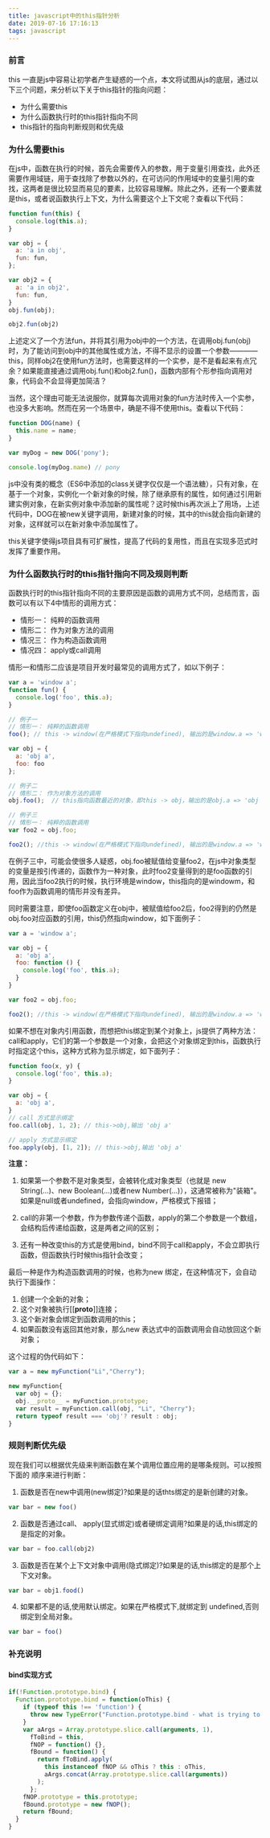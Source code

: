 ```yaml
---
title: javascript中的this指针分析
date: 2019-07-16 17:16:13
tags: javascript
---
```




### 前言
this 一直是js中容易让初学者产生疑惑的一个点，本文将试图从js的底层，通过以下三个问题，来分析以下关于this指针的指向问题：
- 为什么需要this
- 为什么函数执行时的this指针指向不同
- this指针的指向判断规则和优先级

<!-- more -->
### 为什么需要this

在js中，函数在执行的时候，首先会需要传入的参数，用于变量引用查找，此外还需要作用域链，用于查找除了参数以外的，在可访问的作用域中的变量引用的查找，这两者是很比较显而易见的要素，比较容易理解。除此之外，还有一个要素就是this，或者说函数执行上下文，为什么需要这个上下文呢？查看以下代码：


```js
function fun(this) {
  console.log(this.a);
}

var obj = {
  a: 'a in obj',
  fun: fun,
};

var obj2 = {
  a: 'a in obj2',
  fun: fun,
}
obj.fun(obj);

obj2.fun(obj2)
```

上述定义了一个方法fun，并将其引用为obj中的一个方法，在调用obj.fun(obj)时，为了能访问到obj中的其他属性或方法，不得不显示的设置一个参数————this，同样obj2在使用fun方法时，也需要这样的一个实参，是不是看起来有点冗余？如果能直接通过调用obj.fun()和obj2.fun()，函数内部有个形参指向调用对象，代码会不会显得更加简洁？

当然，这个理由可能无法说服你，就算每次调用对象的fun方法时传入一个实参，也没多大影响。然而在另一个场景中，确是不得不使用this。查看以下代码：

```js
function DOG(name) {
  this.name = name;
}

var myDog = new DOG('pony');

console.log(myDog.name) // pony
```

js中没有类的概念（ES6中添加的class关键字仅仅是一个语法糖），只有对象，在基于一个对象，实例化一个新对象的时候，除了继承原有的属性，如何通过引用新建实例对象，在新实例对象中添加新的属性呢？这时候this再次派上了用场，上述代码中，DOG在被new关键字调用，新建对象的时候，其中的this就会指向新建的对象，这样就可以在新对象中添加属性了。

this关键字使得js项目具有可扩展性，提高了代码的复用性，而且在实现多范式时发挥了重要作用。

### 为什么函数执行时的this指针指向不同及规则判断

函数执行时的this指针指向不同的主要原因是函数的调用方式不同，总结而言，函数可以有以下4中情形的调用方式：

- 情形一： 纯粹的函数调用
- 情形二： 作为对象方法的调用
- 情况三： 作为构造函数调用
- 情况四： apply或call调用
 
情形一和情形二应该是项目开发时最常见的调用方式了，如以下例子：

```js
var a = 'window a';
function fun() {
  console.log('foo', this.a);
}

// 例子一
// 情形一： 纯粹的函数调用
foo(); // this -> window(在严格模式下指向undefined), 输出的是window.a => 'window a'

var obj = {
  a: 'obj a',
  foo: foo 
};

// 例子二
// 情形二： 作为对象方法的调用
obj.foo();  // this指向函数最近的对象，即this -> obj，输出的是obj.a => 'obj a'

// 例子三
// 情形一： 纯粹的函数调用
var foo2 = obj.foo;

foo2(); //this -> window(在严格模式下指向undefined), 输出的是window.a => 'window a'
```

在例子三中，可能会使很多人疑惑，obj.foo被赋值给变量foo2，在js中对象类型的变量是按引传递的，函数作为一种对象，此时foo2变量得到的是foo函数的引用，因此当foo2执行的时候，执行环境是window，this指向的是windowm，和foo作为函数调用的情形并没有差异。

同时需要注意，即使foo函数定义在obj中，被赋值给foo2后，foo2得到的仍然是obj.foo对应函数的引用，this仍然指向window，如下面例子：

```js
var a = 'window a';

var obj = {
  a: 'obj a',
  foo: function () {
    console.log('foo', this.a);
  } 
}

var foo2 = obj.foo;

foo2(); //this -> window(在严格模式下指向undefined), 输出的是window.a => 'window a'
```

如果不想在对象内引用函数，而想把this绑定到某个对象上，js提供了两种方法：call和apply，它们的第一个参数是一个对象，会把这个对象绑定到this，函数执行时指定这个this，这种方式称为显示绑定，如下面列子：

```js
function foo(x, y) {
  console.log('foo', this.a);
}

var obj = {
  a: 'obj a',
}
// call 方式显示绑定
foo.call(obj, 1, 2); // this->obj,输出 'obj a'

// apply 方式显示绑定
foo.apply(obj, [1, 2]); // this->obj,输出 'obj a'
```
**注意：** <br/>

1. 如果第一个参数不是对象类型，会被转化成对象类型（也就是 new String(...)、new Boolean(...)或者new Number(...)），这通常被称为"装箱"。如果是null或者undefined，会指向window，严格模式下报错；

2. call的非第一个参数，作为参数传递个函数，apply的第二个参数是一个数组，会结构后传递给函数，这是两者之间的区别；

3. 还有一种改变this的方式是使用bind，bind不同于call和apply，不会立即执行函数，但函数执行时候this指针会改变；


最后一种是作为构造函数调用的时候，也称为new 绑定，在这种情况下，会自动执行下面操作：

1. 创建一个全新的对象；
2. 这个对象被执行[[__proto__]]连接；
3. 这个新对象会绑定到函数调用的this；
4. 如果函数没有返回其他对象，那么new 表达式中的函数调用会自动放回这个新对象；

这个过程的伪代码如下：

```js
var a = new myFunction("Li","Cherry");

new myFunction{
  var obj = {};
  obj.__proto__ = myFunction.prototype;
  var result = myFunction.call(obj, "Li", "Cherry");
  return typeof result === 'obj'? result : obj;
}

```

### 规则判断优先级

现在我们可以根据优先级来判断函数在某个调用位置应用的是哪条规则。可以按照下面的
顺序来进行判断：

1. 函数是否在new中调用(new绑定)?如果是的话thts绑定的是新创建的对象。
```js
var bar = new foo()
```
2. 函数是否通过call、 apply(显式绑定)或者硬绑定调用?如果是的话,this绑定的是指定的对象。
```js
var bar = foo.call(obj2)
```
3. 函数是否在某个上下文对象中调用(隐式绑定)?如果是的话,this绑定的是那个上下文对象。
```js
var bar = obj1.food()
```
4. 如果都不是的话,使用默认绑定。如果在严格模式下,就绑定到 undefined,否则绑定到全局对象。
```js
var bar = foo()
```

### 补充说明

#### bind实现方式
```js
if(!Function.prototype.bind) {
  Function.prototype.bind = function(oThis) {
    if (typeof this !== 'function') {
      throw new TypeError("Function.prototype.bind - what is trying to be bound is not callable");
    }
    var aArgs = Array.prototype.slice.call(arguments, 1),
      fToBind = this,
      fNOP = function() {},
      fBound = function() {
        return fToBind.apply(
          this instanceof fNOP && oThis ? this : oThis,
          aArgs.concat(Array.prototype.slice.call(arguments))
        );
      };
    fNOP.prototype = this.prototype;
    fBound.prototype = new fNOP();
    return fBound;
  }
}
```